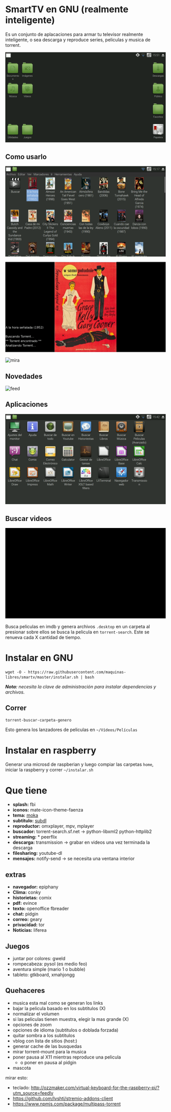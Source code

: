 SmartTV en GNU (realmente inteligente)
======================================

Es un conjunto de aplacaciones para armar tu televisor realmente inteligente, o sea descarga y reproduce series, peliculas y musica de torrent.

![inicio](img/inicio.png)

Como usarlo
-----------

![elegi](img/elegi.png)

![presentacion](img/presentacion.png)

![mira](img/mira.png)

Novedades
---------

![feed](img/novedades.png)

Aplicaciones
------------

![feed](img/aplicaciones.png)

Buscar videos
-------------

![busca](img/buscar.png)
	
Busca peliculas en imdb y genera archivos `.desktop` en un carpeta al presionar sobre ellos se busca la pelicula en `torrent-search`.
Este se renueva cada X cantidad de tiempo.


Instalar en GNU
===============

~~~
wget -O - https://raw.githubusercontent.com/maquinas-libres/smartv/master/instalar.sh | bash
~~~

_**Nota:** necesita la clave de administración para instalar dependencias y archivos._

Correr
------

~~~
torrent-buscar-carpeta-genero
~~~

Esto genera los lanzadores de peliculas en `~/Vídeos/Películas`

Instalar en raspberry
=====================

Generar una microsd de raspberian y luego compiar las carpetas `home`, iniciar la raspberry y correr `~/instalar.sh`

Que tiene
=========

* **splash:** fbi 
* **iconos:** mate-icon-theme-faenza
* **tema:** [moka](http://gnome-look.org/content/download.php?content=168447&id=1&tan=71798382)
* **subtitulo:** [subdl](https://github.com/akexakex/subdl)
* **reproductor:** omxplayer, mpv, mplayer
* **buscador:** torrent-search.sf.net	→ python-libxml2 python-httplib2
* **streaming:** * peerflix	
* **descarga:** transmission	→ grabar en videos una vez terminada la descarga
* **filesharing:** youtube-dl
* **mensajes:** notify-send	→ se necesita una ventana interior

extras
------

* **navegador:** epiphany
* **Clima:** conky
* **historietas:** comix
* **pdf:** evince
* **texto:** openoffice fbreader
* **chat:** pidgin
* **correo:** geary
* **privacidad:** tor
* **Noticias:** liferea

Juegos
------

* juntar por colores: gweld
* rompecabeza: pysol (es medio feo)
* aventura simple (mario 1 o bubble)
* tableto: gtkboard, xmahjongg

Quehaceres
----------

* musica esta mal como se generan los links
* bajar la pelicula basado en los subtitulos (X)
* normalizar el volumen
* si las peliculas tienen muestra, elegir la mas grande (X)
* opciones de zoom
* opciones de idioma (subtitulos o doblada forzada)
* quitar sombra a los subtitulos
* vblog con lista de sitios (host:)
* generar cache de las busquedas
* mirar torrent-mount para la musica
* poner pausa al X11 mientras reproduce una pelicula
  * o poner en pausa al pidgin
* mascota

mirar esto:

* teclado: http://ozzmaker.com/virtual-keyboard-for-the-raspberry-pi/?utm_source=feedly
* https://github.com/Ivshti/stremio-addons-client
* https://www.npmjs.com/package/multipass-torrent


